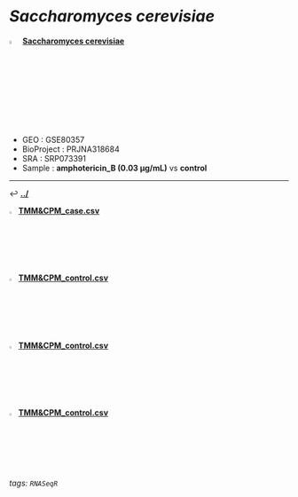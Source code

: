 # *Saccharomyces cerevisiae* 

<img src="https://i.imgur.com/cvAtbAY.png" width="4%"> [**Saccharomyces cerevisiae**](https://howardchao.github.io/RNASeqR_analysis_result/Saccharomyces_cerevisiae_GSE80357_SRP073391/)
 * GEO        : GSE80357
 * BioProject : PRJNA318684
 * SRA        : SRP073391
 * Sample     : **amphotericin_B (0.03 µg/mL)** vs **control**

---

&#8617; [**.\./**](https://howardchao.github.io/RNASeqR_analysis_result/Saccharomyces_cerevisiae_GSE80357_SRP073391/RNASeq_results/)	

<img src="https://i.imgur.com/HIvCfTh.png" width="2.5%"> [**TMM&CPM_case.csv**](https://howardchao.github.io/RNASeqR_analysis_result/Saccharomyces_cerevisiae_GSE80357_SRP073391/RNASeq_results/DESeq2_analysis/normalized_&_statistic/TMM&CPM_case.csv)

<img src="https://i.imgur.com/HIvCfTh.png" width="2.5%"> [**TMM&CPM_control.csv**](https://howardchao.github.io/RNASeqR_analysis_result/Saccharomyces_cerevisiae_GSE80357_SRP073391/RNASeq_results/DESeq2_analysis/normalized_&_statistic/TMM&CPM_control.csv)

<img src="https://i.imgur.com/HIvCfTh.png" width="2.5%"> [**TMM&CPM_control.csv**](https://howardchao.github.io/RNASeqR_analysis_result/Saccharomyces_cerevisiae_GSE80357_SRP073391/RNASeq_results/DESeq2_analysis/normalized_&_statistic/TMM.csv)

<img src="https://i.imgur.com/HIvCfTh.png" width="2.5%"> [**TMM&CPM_control.csv**](https://howardchao.github.io/RNASeqR_analysis_result/Saccharomyces_cerevisiae_GSE80357_SRP073391/RNASeq_results/DESeq2_analysis/normalized_&_statistic/statistic.csv)

###### tags: `RNASeqR`
